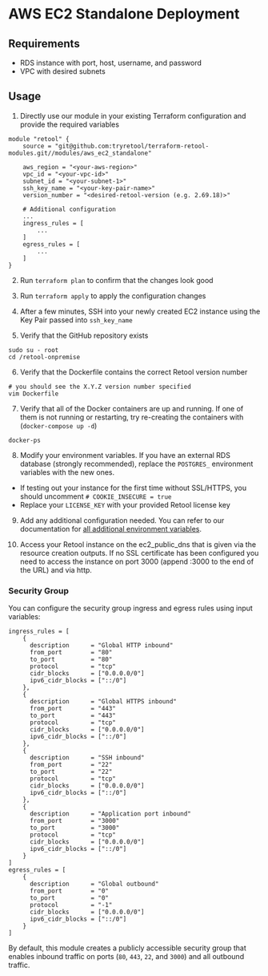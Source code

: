 # AWS EC2 Standalone Deployment

## Requirements

- RDS instance with port, host, username, and password
- VPC with desired subnets

## Usage

1. Directly use our module in your existing Terraform configuration and provide the required variables

```
module "retool" {
    source = "git@github.com:tryretool/terraform-retool-modules.git//modules/aws_ec2_standalone"

    aws_region = "<your-aws-region>"
    vpc_id = "<your-vpc-id>"
    subnet_id = "<your-subnet-1>"
    ssh_key_name = "<your-key-pair-name>"
    version_number = "<desired-retool-version (e.g. 2.69.18)>"

    # Additional configuration
    ...
    ingress_rules = [
        ...
    ]
    egress_rules = [
        ...
    ]
}
```

2. Run `terraform plan` to confirm that the changes look good

3. Run `terraform apply` to apply the configuration changes

4. After a few minutes, SSH into your newly created EC2 instance using the Key Pair passed into `ssh_key_name`

5. Verify that the GitHub repository exists

```
sudo su - root
cd /retool-onpremise
```

6. Verify that the Dockerfile contains the correct Retool version number

```
# you should see the X.Y.Z version number specified
vim Dockerfile
```

7. Verify that all of the Docker containers are up and running. If one of them is not running or restarting, try re-creating the containers with (`docker-compose up -d`)

```
docker-ps
```

8. Modify your environment variables. If you have an external RDS database (strongly recommended), replace the `POSTGRES_` environment variables with the new ones.

- If testing out your instance for the first time without SSL/HTTPS, you should uncomment `# COOKIE_INSECURE = true`
- Replace your `LICENSE_KEY` with your provided Retool license key

9. Add any additional configuration needed. You can refer to our documentation for [all additional environment variables](https://docs.retool.com/docs/environment-variables).

10. Access your Retool instance on the ec2_public_dns that is given via the resource creation outputs. If no SSL certificate has been configured you need to access the instance on port 3000 (append :3000 to the end of the URL) and via http.

### Security Group

You can configure the security group ingress and egress rules using input variables:

```
ingress_rules = [
    {
      description      = "Global HTTP inbound"
      from_port        = "80"
      to_port          = "80"
      protocol         = "tcp"
      cidr_blocks      = ["0.0.0.0/0"]
      ipv6_cidr_blocks = ["::/0"]
    },
    {
      description      = "Global HTTPS inbound"
      from_port        = "443"
      to_port          = "443"
      protocol         = "tcp"
      cidr_blocks      = ["0.0.0.0/0"]
      ipv6_cidr_blocks = ["::/0"]
    },
    {
      description      = "SSH inbound"
      from_port        = "22"
      to_port          = "22"
      protocol         = "tcp"
      cidr_blocks      = ["0.0.0.0/0"]
      ipv6_cidr_blocks = ["::/0"]
    },
    {
      description      = "Application port inbound"
      from_port        = "3000"
      to_port          = "3000"
      protocol         = "tcp"
      cidr_blocks      = ["0.0.0.0/0"]
      ipv6_cidr_blocks = ["::/0"]
    }
]
egress_rules = [
    {
      description      = "Global outbound"
      from_port        = "0"
      to_port          = "0"
      protocol         = "-1"
      cidr_blocks      = ["0.0.0.0/0"]
      ipv6_cidr_blocks = ["::/0"]
    }
]
```

By default, this module creates a publicly accessible security group that enables inbound traffic on ports (`80`, `443`, `22`, and `3000`) and all outbound traffic.
